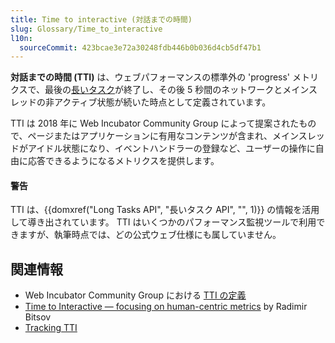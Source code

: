 ```yaml
---
title: Time to interactive (対話までの時間)
slug: Glossary/Time_to_interactive
l10n:
  sourceCommit: 423bcae3e72a30248fdb446b0b036d4cb5df47b1
---
```


**対話までの時間 (TTI)** は、ウェブパフォーマンスの標準外の 'progress' メトリクスで、最後の[長いタスク](/ja/docs/Web/API/Long_Tasks_API)が終了し、その後 5 秒間のネットワークとメインスレッドの非アクティブ状態が続いた時点として定義されています。

TTI は 2018 年に Web Incubator Community Group によって提案されたもので、ページまたはアプリケーションに有用なコンテンツが含まれ、メインスレッドがアイドル状態になり、イベントハンドラーの登録など、ユーザーの操作に自由に応答できるようになるメトリクスを提供します。

#### 警告

TTI は、{{domxref("Long Tasks API", "長いタスク API", "", 1)}} の情報を活用して導き出されています。 TTI はいくつかのパフォーマンス監視ツールで利用できますが、執筆時点では、どの公式ウェブ仕様にも属していません。

## 関連情報

- Web Incubator Community Group における [TTI の定義](https://github.com/WICG/time-to-interactive)
- [Time to Interactive — focusing on human-centric metrics](https://calibreapp.com/blog/time-to-interactive) by Radimir Bitsov
- [Tracking TTI](https://web.dev/user-centric-performance-metrics/#tracking_tti)
